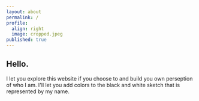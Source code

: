 ```yaml
---
layout: about
permalink: /
profile:
  align: right
  image: cropped.jpeg
published: true
---
```


## Hello.

I let you explore this website if you choose to and build you own perseption of who I am. I'll let you add colors to the black and white sketch that is represented by my name. 
